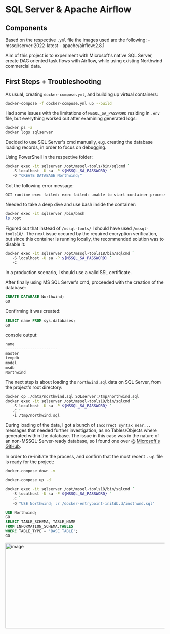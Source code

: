 # SQL Server & Apache Airflow
## Components
Based on the respective `.yml` file the images used are the following:
    - mssql/server:2022-latest
    - apache/airflow:2.8.1

Aim of this project is to experiment with Microsoft's native SQL Server, create DAG oriented task flows with Airflow, while using existing Northwind commercial data.

## First Steps + Troubleshooting

As usual, creating `docker-compose.yml`, and building up virtual containers:
```bash
docker-compose -f docker-compose.yml up --build
```

Had some issues with the limitations of `MSSQL_SA_PASSWORD` residing in `.env` file, but everything worked out after examining generated logs:
```bash
docker ps -a
docker logs sqlserver
```

Decided to use SQL Server's cmd manually, e.g. creating the database loading records, in order to focus on debugging.

Using PowerShell in the respective folder:
```bash
docker exec -it sqlserver /opt/mssql-tools/bin/sqlcmd `
   -S localhost -U sa -P ${MSSQL_SA_PASSWORD} `
   -Q "CREATE DATABASE Northwind;"
```

Got the following error message:
```bash
OCI runtime exec failed: exec failed: unable to start container process: exec: "/opt/mssql-tools/bin/sqlcmd": stat /opt/mssql-tools/bin/sqlcmd: no such file or directory: unknown
```

Needed to take a deep dive and use bash inside the container:
```bash
docker exec -it sqlserver /bin/bash
ls /opt
```

Figured out that instead of `/mssql-tools/` I should have used `/mssql-tools18/`.
The next issue occured by the required encryption verification, but since this container is running locally, the recommended solution was to disable it:
```bash
docker exec -it sqlserver /opt/mssql-tools18/bin/sqlcmd `
   -S localhost -U sa -P ${MSSQL_SA_PASSWORD} `
   -C
```
In a production scenario, I should use a valid SSL certificate.

After finally using MS SQL Server's cmd, proceeded with the creation of the database:
```sql
CREATE DATABASE Northwind;
GO
```

Confirming it was created:
```sql
SELECT name FROM sys.databases;
GO
```
console output:
```bash
name
-----------------------
master
tempdb
model
msdb
Northwind
```

The next step is about loading the `northwind.sql` data on SQL Server, from the project's root directory:
```bash
docker cp ./data/northwind.sql SQLserver:/tmp/northwind.sql
docker exec -it sqlserver /opt/mssql-tools18/bin/sqlcmd `
   -S localhost -U sa -P ${MSSQL_SA_PASSWORD} `
   -C `
   -i /tmp/northwind.sql
```

During loading of the data, I got a bunch of `Incorrect syntax near...` messages that needed further investigation, as no Tables/Objects where generated within the database.
The issue in this case was in the nature of an non-MSSQL-Server-ready database, so I found one over @ [Microsoft's GitHub](https://github.com/microsoft/sql-server-samples/blob/master/samples/databases/northwind-pubs/instnwnd.sql).

In order to re-initiate the process, and confirm that the most recent `.sql` file is ready for the project:
```bash
docker-compose down -v

docker-compose up -d

docker exec -it sqlserver /opt/mssql-tools18/bin/sqlcmd `
   -S localhost -U sa -P ${MSSQL_SA_PASSWORD} `
   -C `
   -Q "USE Northwind; :r /docker-entrypoint-initdb.d/instnwnd.sql"
```

```sql
USE Northwind;
GO
SELECT TABLE_SCHEMA, TABLE_NAME
FROM INFORMATION_SCHEMA.TABLES
WHERE TABLE_TYPE = 'BASE TABLE';
GO
```
<img width="1054" height="271" alt="image" src="https://github.com/user-attachments/assets/c038f9ac-be2b-4585-b114-26275448786a" />
